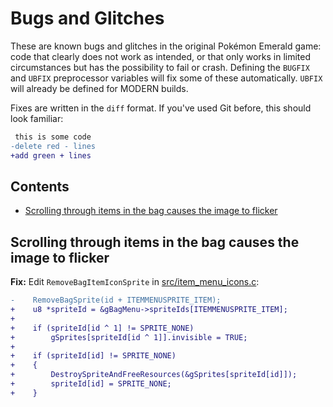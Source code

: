 
# Bugs and Glitches

These are known bugs and glitches in the original Pokémon Emerald game: code that clearly does not work as intended, or that only works in limited circumstances but has the possibility to fail or crash. Defining the `BUGFIX` and `UBFIX` preprocessor variables will fix some of these automatically. `UBFIX` will already be defined for MODERN builds.

Fixes are written in the `diff` format. If you've used Git before, this should look familiar:

```diff
 this is some code
-delete red - lines
+add green + lines
```

## Contents

- [Scrolling through items in the bag causes the image to flicker](#scrolling-through-items-in-the-bag-causes-the-image-to-flicker)


## Scrolling through items in the bag causes the image to flicker

**Fix:** Edit `RemoveBagItemIconSprite` in [src/item_menu_icons.c](https://github.com/pret/pokeemerald/blob/master/src/item_menu_icons.c):
```diff
-    RemoveBagSprite(id + ITEMMENUSPRITE_ITEM);
+    u8 *spriteId = &gBagMenu->spriteIds[ITEMMENUSPRITE_ITEM];
+
+    if (spriteId[id ^ 1] != SPRITE_NONE)
+        gSprites[spriteId[id ^ 1]].invisible = TRUE;
+
+    if (spriteId[id] != SPRITE_NONE)
+    {
+        DestroySpriteAndFreeResources(&gSprites[spriteId[id]]);
+        spriteId[id] = SPRITE_NONE;
+    }
```

